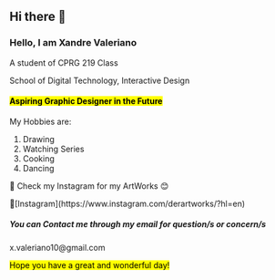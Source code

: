 ## Hi there 👋
### Hello, I am Xandre Valeriano 

<hi> A student of CPRG 219 Class </hi>
<section>
  <hi> School of Digital Technology, Interactive Design </hi>
</section>
<section>
<h4> <mark> Aspiring Graphic Designer in the Future </mark> </h4>
<hi> My Hobbies are: </hi>
  <ol>
  <li>Drawing</li>
  <li>Watching Series</li>
  <li>Cooking</li>
  <li>Dancing</li>
</ol
</section>

<h7> 📌 Check my Instagram for my ArtWorks 😊 </h7> 

<p>	🎨[Instagram](https://www.instagram.com/derartworks/?hl=en) </p>

<h5> You can Contact me through my email for question/s or concern/s </h5>
<p> x.valeriano10@gmail.com </p>

<footer>
<mark> Hope you have a great and wonderful day! </mark>
</footer>


<!--
**xandreeeeev1/xandreeeeev1** is a ✨ _special_ ✨ repository because its `README.md` (this file) appears on your GitHub profile.

Here are some ideas to get you started:

- 🔭 I’m currently working on ...
- 🌱 I’m currently learning ...
- 👯 I’m looking to collaborate on ...
- 🤔 I’m looking for help with ...
- 💬 Ask me about ...
- 📫 How to reach me: ...
- 😄 Pronouns: ...
- ⚡ Fun fact: ...
-->
